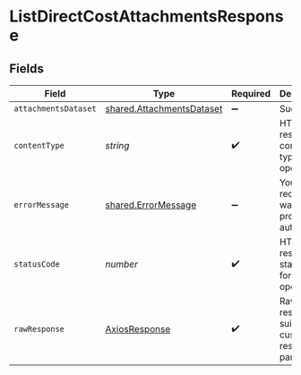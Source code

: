 # ListDirectCostAttachmentsResponse


## Fields

| Field                                                                         | Type                                                                          | Required                                                                      | Description                                                                   |
| ----------------------------------------------------------------------------- | ----------------------------------------------------------------------------- | ----------------------------------------------------------------------------- | ----------------------------------------------------------------------------- |
| `attachmentsDataset`                                                          | [shared.AttachmentsDataset](../../../sdk/models/shared/attachmentsdataset.md) | :heavy_minus_sign:                                                            | Success                                                                       |
| `contentType`                                                                 | *string*                                                                      | :heavy_check_mark:                                                            | HTTP response content type for this operation                                 |
| `errorMessage`                                                                | [shared.ErrorMessage](../../../sdk/models/shared/errormessage.md)             | :heavy_minus_sign:                                                            | Your API request was not properly authorized.                                 |
| `statusCode`                                                                  | *number*                                                                      | :heavy_check_mark:                                                            | HTTP response status code for this operation                                  |
| `rawResponse`                                                                 | [AxiosResponse](https://axios-http.com/docs/res_schema)                       | :heavy_check_mark:                                                            | Raw HTTP response; suitable for custom response parsing                       |